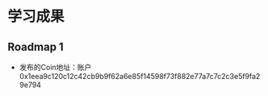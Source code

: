 # 学习成果

## Roadmap 1
- 发布的Coin地址：账户0x1eea9c120c12c42cb9b9f62a6e85f14598f73f882e77a7c7c2c3e5f9fa29e794
